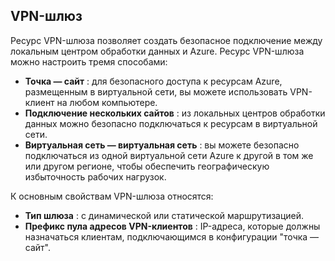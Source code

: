 ## <a name="vpn-gateway"></a>VPN-шлюз
Ресурс VPN-шлюза позволяет создать безопасное подключение между локальным центром обработки данных и Azure. Ресурс VPN-шлюза можно настроить тремя способами:

* **Точка — сайт** : для безопасного доступа к ресурсам Azure, размещенным в виртуальной сети, вы можете использовать VPN-клиент на любом компьютере. 
* **Подключение нескольких сайтов** : из локальных центров обработки данных можно безопасно подключаться к ресурсам в виртуальной сети. 
* **Виртуальная сеть — виртуальная сеть** : вы можете безопасно подключаться из одной виртуальной сети Azure к другой в том же или другом регионе, чтобы обеспечить географическую избыточность рабочих нагрузок.

К основным свойствам VPN-шлюза относятся:

* **Тип шлюза** : с динамической или статической маршрутизацией. 
* **Префикс пула адресов VPN-клиентов** : IP-адреса, которые должны назначаться клиентам, подключающимся в конфигурации "точка — сайт".



<!--HONumber=Nov16_HO3-->


